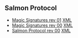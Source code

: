 ## Salmon Protocol

* [Magic Signatures rev 01](salmon-protocol/draft-panzer-magicsig-01.html) [XML](salmon-protocol/draft-panzer-magicsig-01.xml)
* [Magic Signatures rev 00](salmon-protocol/draft-panzer-magicsig-00.html) [XML](salmon-protocol/draft-panzer-magicsig-00.xml)
* [Salmon Protocol rev 00](salmon-protocol/draft-panzer-salmon-00.html) [XML](salmon-protocol/draft-panzer-salmon-00.xml)
